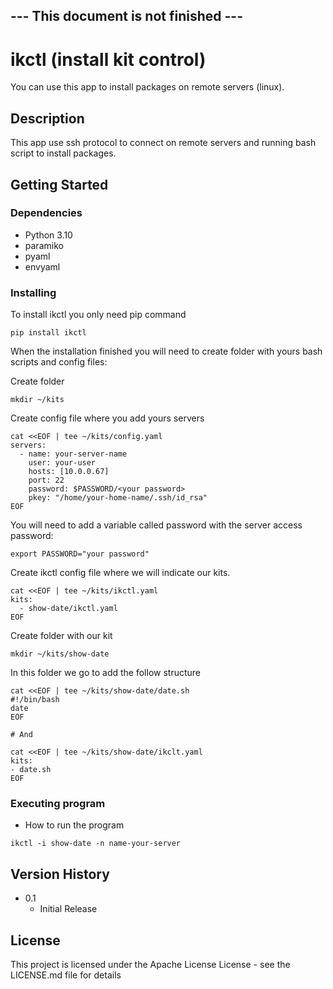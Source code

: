 ## --- This document is not finished ---

# ikctl (install kit control)

You can use this app to install packages on remote servers (linux).

## Description

This app use ssh protocol to connect on remote servers and running bash script to install packages.

## Getting Started

### Dependencies

* Python 3.10
* paramiko
* pyaml
* envyaml

### Installing

To install ikctl you only need pip command 
```
pip install ikctl
```

When the installation finished you will need to create folder with yours bash scripts and config files:


Create folder
```
mkdir ~/kits
```

Create config file where you add yours servers
```
cat <<EOF | tee ~/kits/config.yaml
servers:
  - name: your-server-name
    user: your-user
    hosts: [10.0.0.67]
    port: 22
    password: $PASSWORD/<your password>
    pkey: "/home/your-home-name/.ssh/id_rsa"
EOF
```

You will need to add a variable called password with the server access password:
```
export PASSWORD="your password"
```

Create ikctl config file where we will indicate our kits.
```
cat <<EOF | tee ~/kits/ikctl.yaml
kits:
  - show-date/ikctl.yaml
EOF
```

Create folder with our kit
```
mkdir ~/kits/show-date
```

In this folder we go to add the follow structure
```
cat <<EOF | tee ~/kits/show-date/date.sh
#!/bin/bash
date
EOF

# And

cat <<EOF | tee ~/kits/show-date/ikclt.yaml
kits:
- date.sh
EOF
```

### Executing program

* How to run the program
```
ikctl -i show-date -n name-your-server
```

## Version History

* 0.1
    * Initial Release

## License

This project is licensed under the Apache License License - see the LICENSE.md file for details